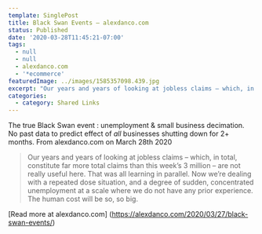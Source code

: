```yaml
---
template: SinglePost
title: Black Swan Events – alexdanco.com
status: Published
date: '2020-03-28T11:45:21-07:00'
tags:
  - null
  - null
  - alexdanco.com
  - '*ecommerce'
featuredImage: ../images/1585357098.439.jpg
excerpt: "Our years and years of looking at jobless claims – which, in total, constitute far more total claims than this week’s 3 million – are not really useful here. That was all learning in parallel. Now we’re dealing with a repeated dose situation, and a degree of sudden, concentrated unemployment at a scale where we do not have any\_prior experience. The human cost will be so, so big.\_"
categories:
  - category: Shared Links
---
```

The true Black Swan event : unemployment & small business decimation. No past data to predict effect of *all* businesses shutting down for 2+ months.
From alexdanco.com on March 28th 2020

> Our years and years of looking at jobless claims – which, in total, constitute far more total claims than this week’s 3 million – are not really useful here. That was all learning in parallel. Now we’re dealing with a repeated dose situation, and a degree of sudden, concentrated unemployment at a scale where we do not have any prior experience. The human cost will be so, so big. 

[Read more at alexdanco.com] (https://alexdanco.com/2020/03/27/black-swan-events/)
